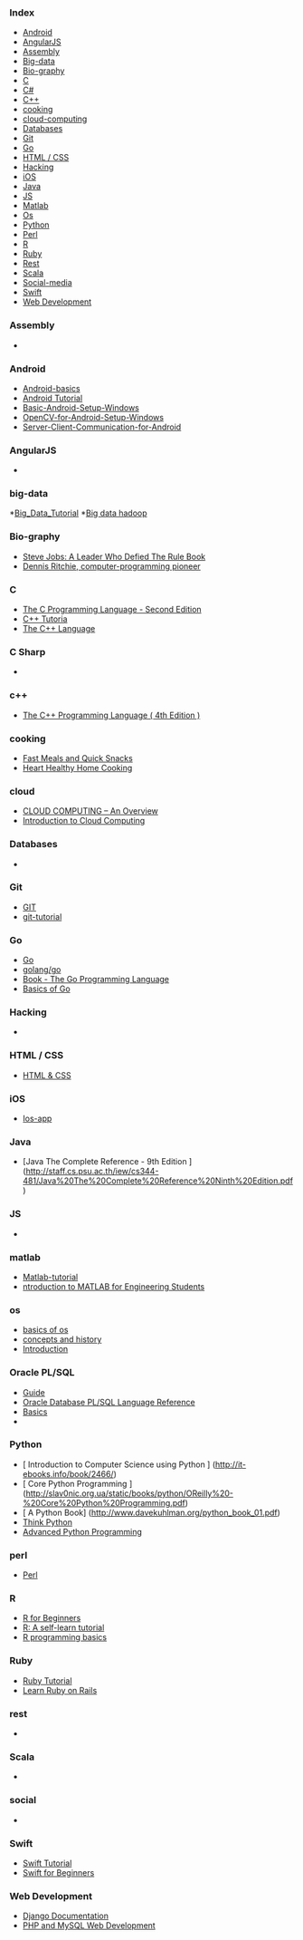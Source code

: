 ### Index

* [Android](#android)
* [AngularJS](#angularjs)
* [Assembly](#assembly)
* [Big-data](#big-data)
* [Bio-graphy](#bio-graphy)
* [C](#c)
* [C#](#c-sharp)
* [C++](#c++)
* [cooking](#cooking)
* [cloud-computing](#cloud)
* [Databases](#databases)
* [Git](#git)
* [Go](#go)
* [HTML / CSS](#html--css)
* [Hacking](#hacking)
* [iOS](#ios)
* [Java](#java)
* [JS](#js)
* [Matlab](#matlab)
* [Os](#os)
* [Python](#python)
* [Perl](#perl)
* [R](#r)
* [Ruby](#ruby)
* [Rest](#rest)
* [Scala](#scala)
* [Social-media](#social)
* [Swift](#swift)
* [Web Development](#web-development)


### Assembly

* 


### Android

* [Android-basics](http://www.tutorialspoint.com/android/android_tutorial.pdf)
* [Android Tutorial](http://pl.cs.jhu.edu/oose/resources/android/Android-Tutorial.pdf)
* [Basic-Android-Setup-Windows](https://web.stanford.edu/class/ee368/Android/Tutorial-1-Basic-Android-Setup-Windows.pdf)
* [OpenCV-for-Android-Setup-Windows](https://web.stanford.edu/class/ee368/Android/Tutorial-2-OpenCV-for-Android-Setup-Windows-personal.pdf)
* [Server-Client-Communication-for-Android](https://web.stanford.edu/class/ee368/Android/Tutorial-3-Server-Client-Communication-for-Android.pdf)



### AngularJS

* 

### big-data
*[Big_Data_Tutorial](http://www.planet-data.eu/sites/default/files/presentations/Big_Data_Tutorial_part4.pdf)
*[Big data hadoop](http://www.tutorialspoint.com/hadoop/hadoop_tutorial.pdf)





### Bio-graphy
* [Steve Jobs: A Leader Who Defied The Rule Book]()
* [Dennis Ritchie, computer-programming pioneer](http://phys.org/pdf237740890.pdf)


### C

* [The C Programming Language - Second Edition ](http://www.ime.usp.br/~pf/Kernighan-Ritchie/C-Programming-Ebook.pdf)
* [C++ Tutoria](http://www.tutorialspoint.com/cplusplus/cpp_tutorial.pdf)
* [The C++ Language](http://www.cplusplus.com/files/tutorial.pdf)


### C Sharp

* 


### c++

* [The C++ Programming Language ( 4th Edition ) ](http://mazonka.com/shared/Straustrup4th.pdf)


### cooking

* [Fast Meals and Quick Snacks](https://www.cdph.ca.gov/HealthInfo/healthyliving/childfamily/Documents/MO-NUPA-TeenCookbook.pdf)
* [Heart Healthy Home Cooking](https://www.nhlbi.nih.gov/files/docs/public/heart/cooking.pdf)


### cloud

* [CLOUD COMPUTING – An Overview](http://www.thbs.com/downloads/Cloud-Computing-Overview.pdf)
* [Introduction to Cloud Computing ](https://www.priv.gc.ca/resource/fs-fi/02_05_d_51_cc_e.pdf)



### Databases

* 


### Git

* [GIT](http://www.tutorialspoint.com/git/git_tutorial.pdf)
* [git-tutorial](http://www.cs.columbia.edu/~sedwards/classes/2013/4840/git-tutorial.pdf)


### Go

* [Go](http://www.tutorialspoint.com/go/go_tutorial.pdf)
* [golang/go](http://go.googlecode.com/hg-history/release-branch.r60/doc/GoCourseDay1.pdf)
* [Book - The Go Programming Language](http://www.gopl.io/ch1.pdf)
* [Basics of Go](https://www.miek.nl/downloads/Go/Learning-Go-latest.pdf)


### Hacking

* 


### HTML / CSS

* [HTML & CSS](http://www.wufai.edu.tw/information_technology_center/datasheet/HTML%20and%20CSS%20design%20and%20build%20websites.pdf)


### iOS

* [Ios-app](http://www.tutorialspoint.com/ios/ios_tutorial.pdf)


### Java

* [Java The Complete Reference - 9th Edition ] (http://staff.cs.psu.ac.th/iew/cs344-481/Java%20The%20Complete%20Reference%20Ninth%20Edition.pdf)

### JS

* 





### matlab

* [Matlab-tutorial](http://www.thbs.com/downloads/Cloud-Computing-Overview.pdf)
* [ntroduction to MATLAB for Engineering Students](https://www.mccormick.northwestern.edu/documents/students/undergraduate/introduction-to-matlab.pdf)





### os

* [basics of os](http://www.tutorialspoint.com/operating_system/operating_system_tutorial.pdf)
* [concepts and history](http://www.cs.utexas.edu/users/witchel/372/lectures/01.OSHistory.pdf)
* [Introduction](http://www.wiley.com/college/silberschatz6e/0471417432/slides/pdf2/mod1.2.pdf)



### Oracle PL/SQL

* [Guide](https://docs.oracle.com/cd/B13789_01/appdev.101/b10807.pdf)
* [Oracle Database PL/SQL Language Reference ](https://docs.oracle.com/cd/E11882_01/appdev.112/e25519.pdf)
* [Basics](https://docs.oracle.com/cd/E11882_01/appdev.112/e25519.pdf)
*


### Python

* [ Introduction to Computer Science using Python ] (http://it-ebooks.info/book/2466/)
* [ Core Python Programming ] (http://slav0nic.org.ua/static/books/python/OReilly%20-%20Core%20Python%20Programming.pdf)
* [ A Python Book] (http://www.davekuhlman.org/python_book_01.pdf)
* [ Think Python ](http://www.greenteapress.com/thinkpython/thinkpython.pdf)
* [ Advanced Python Programming ](http://www.kaiyuanba.cn/content/develop/Advanced_Python_programming.pdf) 

### perl
* [Perl](http://www.tutorialspoint.com/perl/perl_tutorial.pdf)



### R

* [R for Beginners](https://cran.r-project.org/doc/contrib/Paradis-rdebuts_en.pdf)
* [R: A self-learn tutorial](https://www.nceas.ucsb.edu/files/scicomp/Dloads/RProgramming/BestFirstRTutorial.pdf)
* [R programming basics](http://bio.fsu.edu/miller/docs/Tutorials/Tutorial5_IntroProgramming.pdf)



### Ruby

* [Ruby Tutorial](http://www.tutorialspoint.com/ruby/ruby_tutorial.pdf)
* [Learn Ruby on Rails](https://updatey.com/media/uploads/projects/posts/files/jmif3s8lar4uaf67j2ni.pdf)

### rest

*




### Scala

* 

### social

* 


### Swift

* [Swift Tutorial](http://www.tutorialspoint.com/swift/swift_tutorial.pdf)
* [Swift for Beginners](http://ptgmedia.pearsoncmg.com/images/9780134044705/samplepages/9780134044705.pdf)

### Web Development
* [Django Documentation](https://media.readthedocs.org/pdf/django/latest/django.pdf)
* [PHP and MySQL Web Development](http://ahvaz.ist.unomaha.edu/azad/temp/softarch/05-welling-php-mysql-web.pdf)


